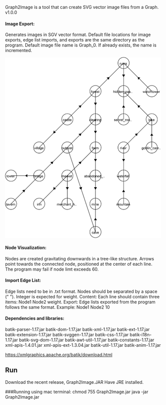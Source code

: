 Graph2Image is a tool that can create SVG vector image files from a Graph. 
v1.0.0

#### Image Export:
Generates images in SGV vector format.
Default file locations for image exports, edge list imports, and exports are the same directory as the program.
Default image file name is Graph_0. If already exists, the name is incremented.

![Forest](forest.png)

#### Node Visualization:
Nodes are created gravitating downwards in a tree-like structure.
Arrows point towards the connected node, positioned at the center of each line.
The program may fail if node limt exceeds 60.
#### Import Edge List:
Edge lists need to be in .txt format.
Nodes should be separated by a space (" ").
Integer is expected for weight.
Content: Each line should contain three items: Node1 Node2 weight.
Export: Edge lists exported from the program follows the same format.
Example: Node1 Node2 10

#### Dependencies and libraries:

batik-parser-1.17.jar
batik-dom-1.17.jar
batik-xml-1.17.jar
batik-ext-1.17.jar
batik-extension-1.17.jar
batik-svggen-1.17.jar
batik-css-1.17.jar
batik-i18n-1.17.jar
batik-svg-dom-1.17.jar
batik-awt-util-1.17.jar
batik-constants-1.17.jar
xml-apis-1.4.01.jar
xml-apis-ext-1.3.04.jar
batik-util-1.17.jar
batik-anim-1.17.jar

https://xmlgraphics.apache.org/batik/download.html

## Run
Download the recent release, Graph2Image.JAR
Have JRE installed.

###Running using mac terminal:
chmod 755 Graph2Image.jar
java -jar Graph2Image.jar